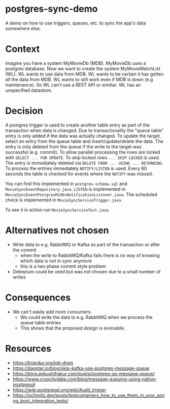 # postgres-sync-demo

A demo on how to use triggers, queues, etc. to sync the app's data somewhere else.

# Context

Imagine you have a system MyMovieDb (MDB).
MyMovieDb uses a postgres database.
Now we want to create the system MyMovieWatchList (WL).
WL wants to use data from MDB.
WL wants to be certain it has gotten _all_ the data from MDB.
WL wants to still work even if MDB is down (e.g maintenance).
So WL can't use a REST API or similiar.
WL has an unspecified datastore.

# Decision

A postgres trigger is used to create another table entry as part of the
transaction when data is changed. Due to transactionality the "queue table"
entry is only added if the data was actually changed.
To update the target, select an entry from the queue table and insert/update/delete
the data. The entry is only deleted from the queue if the write to the target
was successful (e.g. commit).
To allow parallel processing the rows are locked with `SELECT ... FOR UPDATE`.
To skip locked rows `... SKIP LOCKED` is used.
The entry is immediately deleted via `DELETE FROM ... USING ... RETURNING`.
To process the entries immediately `NOTIFY/LISTEN` is used.
Every 60 seconds the table is checked for events where the `NOTIFY` was missed.

You can find this implemented in `postgres-schema.sql` and
`MovieSyncEventRepository.java`.
`LISTEN` is implemented in `MovieSyncEventPostgresR2dbcNotificationListener.java`.
The scheduled check is implemented in `MovieSyncServiceTrigger.java`.

To see it in action run `MovieSyncServiceTest.java`.

# Alternatives not chosen

* Write data to e.g. RabbitMQ or Kafka as part of the transaction or after the commit
    * when the write to RabbitMQ/Kafka fails there is no way of knowing which data is not in sync anymore
    * this is a two phase commit style problem
* Debezium could be used but was not chosen due to a small number of writes

# Consequences

* We can't easily add more consumers.
    * We could write the data to e.g. RabbitMQ when we process the queue table entries
    * This shows that the proposed design is evolvable.

# Resources

* <https://brandur.org/job-drain>
* <https://dagster.io/blog/skip-kafka-use-postgres-message-queue>
* <https://blog.ankushthakur.com/posts/postgres-as-message-queue/>
* <https://www.crunchydata.com/blog/message-queuing-using-native-postgresql>
* <https://wiki.postgresql.org/wiki/Audit_trigger>
* <https://jschmitz.dev/posts/testcontainers_how_to_use_them_in_your_spring_boot_integration_tests/>
